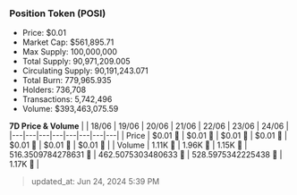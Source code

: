 
  ### Position Token (POSI)
  - Price: $0.01
  - Market Cap: $561,895.71
  - Max Supply: 100,000,000
  - Total Supply: 90,971,209.005
  - Circulating Supply: 90,191,243.071
  - Total Burn: 779,965.935
  - Holders: 736,708
  - Transactions: 5,742,496
  - Volume: $393,463,075.59

  **7D Price & Volume**
  | | 18&#x2F;06 | 19&#x2F;06 | 20&#x2F;06 | 21&#x2F;06 | 22&#x2F;06 | 23&#x2F;06 | 24&#x2F;06 |
  |---|---|---|---|---|---|---|---|
  | Price | $0.01 🔻 | $0.01 🔻 | $0.01 🔻 | $0.01 🔻 | $0.01 🔻 | $0.01 🚀 | $0.01 🔻 |
  | Volume | 1.11K 🚀 | 1.96K 🚀 | 1.15K 🔻 | 516.3509784278631 🔻 | 462.5075303480633 🔻 | 528.5975342225438 🚀 | 1.17K 🚀 |

  > updated_at: Jun 24, 2024 5:39 PM
